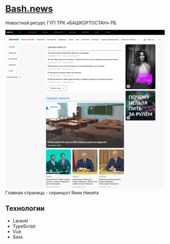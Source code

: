 # [Bash.news](https://bash.news)

Новостной ресурс ГУП ТРК «БАШКОРТОСТАН» РБ.

![Главная страница](images/screenshot.png) Главная страница - скриншот Якин Никита

## Технологии

- Laravel
- TypeScript
- Vue
- Sass

